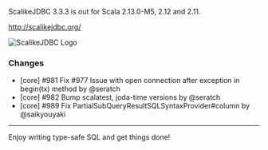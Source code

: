 ScalikeJDBC 3.3.3 is out for Scala 2.13.0-M5, 2.12 and 2.11.

http://scalikejdbc.org/

![ScalikeJDBC Logo](http://scalikejdbc.org/images/logo.png)

### Changes

- [core] #981 Fix #977 Issue with open connection after exception in begin(tx) method by @seratch
- [core] #982 Bump scalatest, joda-time versions by @seratch
- [core] #989 Fix PartialSubQueryResultSQLSyntaxProvider#column by @saikyouyaki

---

Enjoy writing type-safe SQL and get things done!


